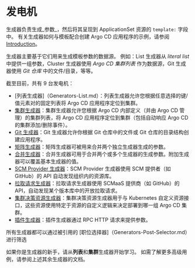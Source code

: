 <!-- TRANSLATED by md-translate -->
# 发电机

生成器负责生成_参数_，然后将其呈现到 ApplicationSet 资源的 `template:` 字段中。 有关生成器如何与模板配合创建 Argo CD 应用程序的示例，请参阅[Introduction](index.md)。

生成器主要基于它们用来生成模板参数的数据源。 例如：List 生成器从 _literal list_ 中提供一组参数，Cluster 生成器使用 _Argo CD 集群列表_ 作为数据源，Git 生成器使用 _Git 仓库_ 中的文件/目录，等等。

截至目前，共有 9 台发电机：

* [列表生成器]（Generators-List.md）：列表生成器允许您根据任意选择的键/值元素对的固定列表将 Argo CD 应用程序定位到集群。
* [集群生成器](Generators-Cluster.md)：集群生成器允许您根据 Argo CD 内部定义（并由 Argo CD 管理）的集群列表，将 Argo CD 应用程序定位到集群（包括自动响应 Argo CD 的集群添加/删除事件）。
* [Git 生成器](Generators-Git.md)：Git 生成器允许你根据 Git 仓库中的文件或 Git 仓库的目录结构创建应用程序。
* [矩阵生成器](Generators-Matrix.md)：矩阵生成器可被用来合并两个独立生成器生成的参数。
* [合并生成器](Generators-Merge.md)：合并生成器可用于合并两个或多个生成器的生成参数。附加生成器可以覆盖基本生成器的值。
* [SCM Provider 生成器](Generators-SCM-Provider.md)：SCM Provider 生成器使用 SCM 提供者（如 GitHub）的 API 自动发现组织内的资源库。
* [拉取请求生成器](Generators-Pull-Request.md)：拉取请求生成器使用 SCMaaS 提供商（如 GitHub）的 API，自动发现某个版本库中的开放拉取请求。
* [集群决策资源生成器](Generators-Cluster-Decision-Resource.md)：集群决策资源生成器用于与 Kubernetes 自定义资源接口，这些资源使用特定于资源的自定义逻辑来决定部署到哪一组 Argo CD 集群。
* [插件生成器](Generators-Plugin.md)：插件生成器通过 RPC HTTP 请求来提供参数。

所有生成器都可以通过被引用的 [职位选择器]（Generators-Post-Selector.md）进行筛选

如果你是生成器的新手，请从**列表**和**集群**生成器开始学习。 如需了解更多高级用例，请参阅上述其余生成器的文档。